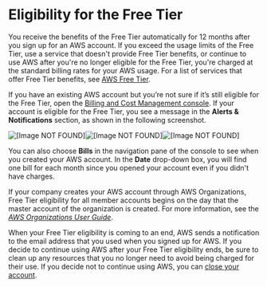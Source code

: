 # Eligibility for the Free Tier<a name="free-tier-eligibility"></a>

You receive the benefits of the Free Tier automatically for 12 months after you sign up for an AWS account\. If you exceed the usage limits of the Free Tier, use a service that doesn't provide Free Tier benefits, or continue to use AWS after you're no longer eligible for the Free Tier, you're charged at the standard billing rates for your AWS usage\. For a list of services that offer Free Tier benefits, see [AWS Free Tier](https://aws.amazon.com/free/)\.

If you have an existing AWS account but you’re not sure if it’s still eligible for the Free Tier, open the [Billing and Cost Management console](https://console.aws.amazon.com/billing/home#/)\. If your account is eligible for the Free Tier, you see a message in the **Alerts & Notifications** section, as shown in the following screenshot\.

![\[Image NOT FOUND\]](http://docs.aws.amazon.com/awsaccountbilling/latest/aboutv2/)![\[Image NOT FOUND\]](http://docs.aws.amazon.com/awsaccountbilling/latest/aboutv2/)![\[Image NOT FOUND\]](http://docs.aws.amazon.com/awsaccountbilling/latest/aboutv2/)

You can also choose **Bills** in the navigation pane of the console to see when you created your AWS account\. In the **Date** drop\-down box, you will find one bill for each month since you opened your account even if you didn't have charges\.

If your company creates your AWS account through AWS Organizations, Free Tier eligibility for all member accounts begins on the day that the master account of the organization is created\. For more information, see the *[AWS Organizations User Guide](https://docs.aws.amazon.com/organizations/latest/userguide/)*\.

When your Free Tier eligibility is coming to an end, AWS sends a notification to the email address that you used when you signed up for AWS\. If you decide to continue using AWS after your Free Tier eligibility ends, be sure to clean up any resources that you no longer need to avoid being charged for their use\. If you decide not to continue using AWS, you can [close your account](close-account.md)\.